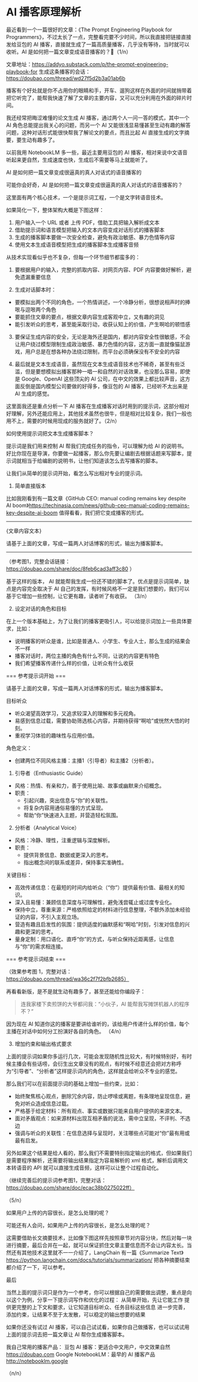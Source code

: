 # AI 播客原理解析

最近看到一个一篇很好的文章：《The Prompt Engineering Playbook for Programmers》，不过太长了一点，完整看完要不少时间，所以我直接把链接直接发给豆包的 AI 播客，直接就生成了一篇高质量播客，几乎没有等待，当时就可以收听。AI 是如何把一篇文章变成语音播客的？🧵（1/n）

文章地址：https://addyo.substack.com/p/the-prompt-engineering-playbook-for
生成这条播客的会话：https://doubao.com/thread/wd27f5d2b3a01ab6b

播客有个好处就是你不占用你的眼睛和手，开车、遛狗这样在外面的时间就捎带着把它听完了，能帮我快速了解了文章的主要内容，又可以充分利用在外面的碎片时间。

我还经常把晦涩难懂的论文生成 AI 播客，通过两个人一问一答的模式，其中一个 AI 角色总能提出我关心的问题，而另一个 AI 又能很浅显易懂甚至生动有趣的解答问题，这种对话形式能很快帮我了解论文的要点，而且比起 AI 直接生成的文字摘要，要生动有趣多了。

以前我用 NotebookLM 多一些，最近主要用豆包的 AI 播客，相对来说中文语音听起来更自然，生成速度也快，生成后不需要等马上就能听了。

AI 是如何把一篇文章变成很逼真的真人对话式的语音播客的

可能你会好奇，AI 是如何把一篇文章变成很逼真的真人对话式的语音播客的？

这里面有两个核心技术，一个是提示词工程，一个是文字转语音技术。

如果简化一下，整体架构大概是下图这样：
1. 用户输入一个 URL 或者 上传 PDF，借助工具把输入解析成文本
2. 借助提示词和语言模型把输入的文本内容变成对话形式的播客脚本
3. 生成的播客脚本要做一次安全检查，避免有政治敏感、暴力色情等内容
4. 使用文本生成语音模型把生成的播客脚本生成播客音频

从技术实现看似乎也不复杂，但每一个环节细节都蛮多的：
1. 要根据用户的输入，完整的抓取内容、对网页内容、PDF 内容要做好解析，避免遗漏重要信息

2. 生成对话脚本时：
- 要模拟出两个不同的角色，一个热情讲述，一个冷静分析，很想说相声时的捧哏与逗哏两个角色
- 要能抓住文章的要点，根据文章内容生成客观中立，又有趣的洞见
- 能引发听众的思考，甚至能采取行动，收获认知上的价值，产生啊哈的顿悟感

3. 要保证生成内容的安全，无论是海外还是国内，都对内容安全性很敏感，不会让用户绕过模型限制生成政治敏感、暴力色情的内容，这方面一直就像猫鼠游戏，用户总是在想各种办法绕过限制，而平台必须确保没有不安全的内容

4. 最后就是文本生成语音，虽然现在文本生成语音技术也不稀奇，甚至有些泛滥，但是要想模拟出播客那种一唱一和自然的对话效果，也没那么容易，即使是 Google、OpenAI 这些顶尖的 AI 公司，在中文的效果上都比较声音，这方面反倒是国内模型公司要做的好得多，像豆包的 AI 播客，已经听不太出来是 AI 生成的感觉。

这里面我还是重点分析一下 AI 播客在生成播客对话时用到的提示词，这部分相对好理解，另外还能应用上，其他技术虽然也很牛，但是相对比较复杂，我们一般也用不上，需要的时候用现成的服务就好了。（2/n）


如何使用提示词把文本生成播客脚本？

提示词是我们用来控制 AI 帮我们完成任务的指令，可以理解为给 AI 的说明书。好比你现在是导演，你要做一起播客，那么你先要让编剧去根据话题来写脚本，提示词就相当于给编剧的说明书，让他们知道该怎么去写播客的脚本。

让我们从简单的提示词开始，看怎么写出相对专业的提示词。

1. 简单直接版本

比如我刚看到有一篇文章《GitHub CEO: manual coding remains key despite AI boom》https://techinasia.com/news/github-ceo-manual-coding-remains-key-despite-ai-boom 值得看看，我们把它变成播客的形式。

****

{文章内容文本}

请基于上面的文章，写成一篇两人对话博客的形式，输出为播客脚本。

***

（参考图1，完整会话链接：https://doubao.com/share/doc/8feb6cad3aff3c80 ）

基于这样的版本， AI 就能帮我生成一份还不错的脚本了。优点是提示词简单，缺点是内容完全取决于 AI 自己的发挥，有时候风格不一定是我们想要的，我们可以基于它增加一些控制，让它更有趣，读者听了有收获。
（3/n）


2. 设定对话的角色和目标

在上一个版本基础上，为了让我们的播客更吸引人，可以给提示词加上一些具体要求，比如：
- 说明播客的听众是谁，比如是普通人、小学生、专业人士，那么生成的结果会不一样
- 播客对话时，两位主播的角色有什么不同，让说的内容更有特色
- 我们希望播客传递什么样的价值，让听众有什么收获

=== 参考提示词开始 ===

请基于上面的文章，写成一篇两人对话博客的形式，输出为播客脚本。

目标听众

- 听众渴望高效学习，又追求较深入的理解和多元视角。
- 易感到信息过载，需要协助筛选核心内容，并期待获得“啊哈”或恍然大悟的时刻。
- 重视学习体验的趣味性与应用价值。

角色定义：

- 创建两位不同风格主播：主播1（引导者）和主播2（分析者）。

1. 引导者（Enthusiastic Guide）
- 风格：热情、有亲和力，善于使用比喻、故事或幽默来介绍概念。
- 职责：
  - 引起兴趣，突出信息与“你”的关联性。
  - 将复杂内容用通俗易懂的方式呈现。
  - 帮助“你”快速进入主题，并营造轻松氛围。

2. 分析者（Analytical Voice）
- 风格：冷静、理性，注重逻辑与深度解析。
- 职责：
  - 提供背景信息、数据或更深入的思考。
  - 指出概念间的联系或差异，保持事实准确性。

关键目标：
- 高效传递信息：在最短的时间内给听众（“你”）提供最有价值、最相关的知识。
- 深入且易懂：兼顾信息深度与可理解性，避免浅尝辄止或过度专业化。
- 保持中立，尊重来源：严格依照给定的材料进行信息整理，不额外添加未经验证的内容，不引入主观立场。
- 营造有趣且启发性的氛围：提供适度的幽默感和“啊哈”时刻，引发对信息的兴趣和更深的思考。
- 量身定制：用口语化、直呼“你”的方式，与听众保持近距离感，让信息与“你”的需求相连接。

=== 参考提示词结束 ===

（效果参考图 1，完整对话：https://doubao.com/thread/wa36c2f7f2bfb2685）

再看看新版，是不是就生动有趣多了，甚至还能给你编段子：
> 连我家楼下卖煎饼的大爷都问我：“小伙子，AI 能帮我写摊饼机器人的程序不？”

因为现在 AI 知道你这的播客是要讲给谁听的，该给用户传递什么样的价值，每个主播在对话中如何分工扮演好各自的角色。
（4/n）



3. 增加约束和输出格式要求

上面的提示词如果你多运行几次，可能会发现随机性比较大，有时候特别好，有时候主播会有些话唠，会衍生出文章没有的观点，有时候不经意还会把对方称呼为“引导者”、“分析者”这样提示词内的角色，这样就会给听众不专业的感觉。

那么我们可以在前面提示词的基础上增加一些约束，比如：
- 始终聚焦核心观点，删除冗余内容，防止啰嗦或离题，有条理地呈现信息，避免对听众造成信息过载。
- 严格基于给定材料：所有观点、事实或数据只能来自用户提供的来源文本。
- 面对矛盾观点：如来源材料出现互相矛盾的说法，需中立呈现，不评判、不选边
- 强调与听众的关联性：在信息选择与呈现时，关注哪些点可能对“你”最有用或最有启发。

另外如果这个结果是给人看的，那么我们不需要特别指定输出的格式，但如果我们是需要程序解析，还需要将输出结果指定为容易解析的 xml 格式，解析后调用文本转语音的 API 就可以直接生成音频，这样可以让整个过程自动化。

（继续完善后的提示词参考图1，完整对话：https://doubao.com/share/doc/ecac38b0275022ff）

（5/n）



如果用户上传的内容很长，是怎么处理的呢？

可能还有人会问，如果用户上传的内容很长，是怎么处理的呢？

这需要借助长文摘要技术，比如像下图这样先按照章节对内容分块，然后对每一块进行摘要，最后合并在一起，就可以保证抓住文章主要信息而不会让内容太长。当然还有其他技术这里就不一一介绍了，LangChain 有一篇《Summarize Text》https://python.langchain.com/docs/tutorials/summarization/ 把各种摘要结束都介绍了一下，可以参考。

最后

当然上面的提示词只是作为一个参考，你可以根据自己的需要做出调整，重点是向以这个为例，分享一下提示词写作和优化的过程：
从简单开始，先让它能工作
提供更完整的上下文和要求，让它知道目标听众、任务目标这些信息
进一步完善，添加约束，让结果不至于太发散，可以稳定的输出想要的结果

如果你还没有试过 AI 播客，可以自己试试看，如果你自己做播客，也可以试试用上面的提示词去把一篇文章让 AI 帮你生成播客脚本。

我自己常用的播客产品：
豆包 AI 播客：更适合中文用户，中文效果自然 https://doubao.com
Google NotebookLM：最早的 AI 播客产品 http://notebooklm.google

（n/n）